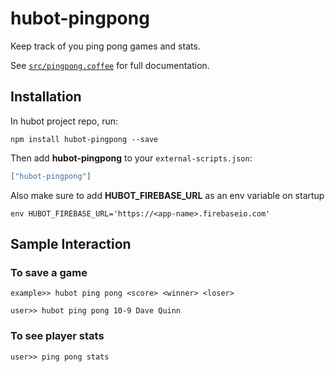 # hubot-pingpong

Keep track of you ping pong games and stats.

See [`src/pingpong.coffee`](src/pingpong.coffee) for full documentation.

## Installation

In hubot project repo, run:

`npm install hubot-pingpong --save`

Then add **hubot-pingpong** to your `external-scripts.json`:

```json
["hubot-pingpong"]
```
Also make sure to add **HUBOT_FIREBASE_URL** as an env variable on startup
```
env HUBOT_FIREBASE_URL='https://<app-name>.firebaseio.com'
```
## Sample Interaction

### To save a game
```
example>> hubot ping pong <score> <winner> <loser> 

user>> hubot ping pong 10-9 Dave Quinn
```

### To see player stats
```
user>> ping pong stats
```
